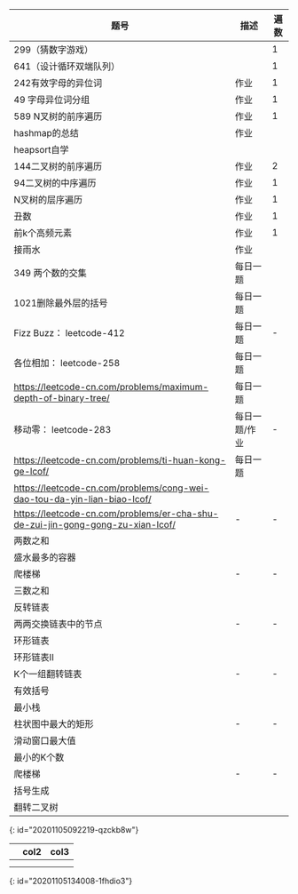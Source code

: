 | 题号 | 描述 | 遍数 |
| - | - | - |
| 299（猜数字游戏） |   | 1 |
| 641（设计循环双端队列） |   | 1 |
| 242有效字母的异位词 | 作业 | 1 |
| 49 字母异位词分组 | 作业 | 1 |
| 589 N叉树的前序遍历 | 作业 | 1 |
| hashmap的总结 | 作业 |   |
| heapsort自学 |   |   |
| 144二叉树的前序遍历 | 作业 | 2 |
| 94二叉树的中序遍历 | 作业 | 1 |
| N叉树的层序遍历 | 作业 | 1 |
| 丑数 | 作业 | 1 |
| 前k个高频元素 | 作业 | 1 |
| 接雨水 | 作业 |   |
| 349 两个数的交集 | 每日一题 |   |
| 1021删除最外层的括号 | 每日一题 |   |
| Fizz Buzz： leetcode-412 | 每日一题 | - |
| 各位相加： leetcode-258 | 每日一题 |   |
| https://leetcode-cn.com/problems/maximum-depth-of-binary-tree/ | 每日一题 |   |
| 移动零： leetcode-283 | 每日一题/作业 | - |
| https://leetcode-cn.com/problems/ti-huan-kong-ge-lcof/ | 每日一题 |   |
| https://leetcode-cn.com/problems/cong-wei-dao-tou-da-yin-lian-biao-lcof/ |   |   |
| https://leetcode-cn.com/problems/er-cha-shu-de-zui-jin-gong-gong-zu-xian-lcof/ | - | - |
| 两数之和 |   |   |
| 盛水最多的容器 |   |   |
| 爬楼梯 | - | - |
| 三数之和 |   |   |
| 反转链表 |   |   |
| 两两交换链表中的节点 | - | - |
| 环形链表 |   |   |
| 环形链表II |   |   |
| K个一组翻转链表 | - | - |
| 有效括号 |   |   |
| 最小栈 |   |   |
| 柱状图中最大的矩形 | - | - |
| 滑动窗口最大值 |   |   |
| 最小的K个数 |   |   |
| 爬楼梯 | - | - |
| 括号生成 |   |   |
| 翻转二叉树 |   |   |
{: id="20201105092219-qzckb8w"}

|   | col2 | col3 |
| - | - | - |
|   |   |   |
|   |   |   |
{: id="20201105134008-1fhdio3"}
